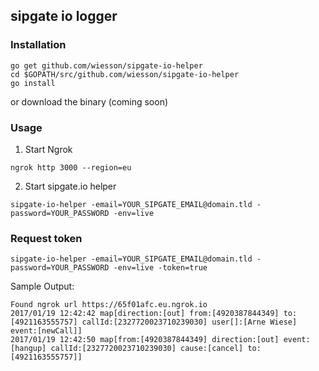 ## sipgate io logger

### Installation

```
go get github.com/wiesson/sipgate-io-helper
cd $GOPATH/src/github.com/wiesson/sipgate-io-helper
go install
```

or download the binary (coming soon)

### Usage

1. Start Ngrok

```
ngrok http 3000 --region=eu
```

2. Start sipgate.io helper

```
sipgate-io-helper -email=YOUR_SIPGATE_EMAIL@domain.tld -password=YOUR_PASSWORD -env=live
```

### Request token

```
sipgate-io-helper -email=YOUR_SIPGATE_EMAIL@domain.tld -password=YOUR_PASSWORD -env=live -token=true
```

Sample Output:

```
Found ngrok url https://65f01afc.eu.ngrok.io
2017/01/19 12:42:42 map[direction:[out] from:[4920387844349] to:[4921163555757] callId:[2327720023710239030] user[]:[Arne Wiese] event:[newCall]]
2017/01/19 12:42:50 map[from:[4920387844349] direction:[out] event:[hangup] callId:[2327720023710239030] cause:[cancel] to:[4921163555757]]
```
